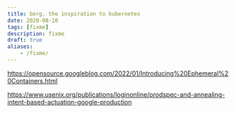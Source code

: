 ```yaml
---
title: borg, the inspiration to kubernetes
date: 2020-08-10
tags: [fixme]
description: fixme
draft: true
aliases:
    - /fixme/
---
```


https://opensource.googleblog.com/2022/01/Introducing%20Ephemeral%20Containers.html

https://www.usenix.org/publications/loginonline/prodspec-and-annealing-intent-based-actuation-google-production